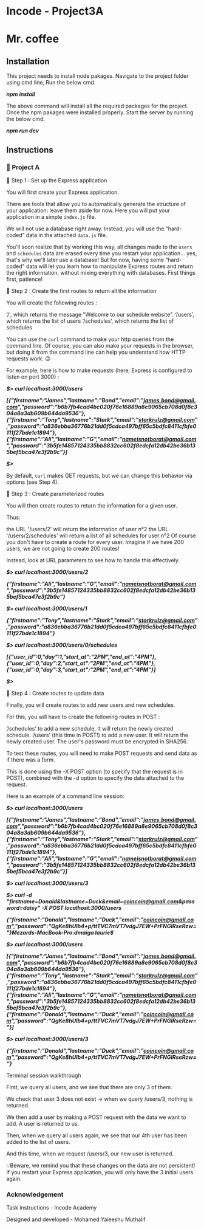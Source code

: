 # Incode - Project3A
# Mr. coffee

## Installation
This project needs to install node pakages.
Navigate to the project folder using cmd line, Run the below cmd.

***npm install***

The above command will install all the required packages for the project. Once the npm pakages were installed properly. Start the server by running the below cmd.

***npm run dev***

## Instructions
### 🚀 Project A

🚩 Step 1 : Set up the Express application

 

You will first create your Express application.

 

There are tools that allow you to automatically generate the structure of your application: leave them aside for now. Here you will put your application in a simple `index.js` file.

 

We will not use a database right away. Instead, you will use the “hard-coded” data in the attached `data.js` file.

 

You'll soon realize that by working this way, all changes made to the `users` and `schedules` data are erased every time you restart your application... yes, that's why we'll later use a database! But for now, having some “hard-coded" data will let you learn how to manipulate Express routes and return the right information, without mixing everything with databases. First things first, patience!





🚩 Step 2 : Create the first routes to return all the information

 

You will create the following routes :

 

‘/', which returns the message "Welcome to our schedule website".
‘/users’, which returns the list of users
‘/schedules’, which returns the list of schedules
 

You can use the `curl` command to make your http queries from the command line. Of course, you can also make your requests in the browser, but doing it from the command line can help you understand how HTTP requests work. 😉

 

For example, here is how to make requests (here, Express is configured to listen on port 3000) :

 

***$> curl localhost:3000/users***

***[{"firstname":"James","lastname":"Bond","email":"james.bond@gmail.com","password":"b6b7fb4cad4bc020f76e16889a8e9065cb708d0f8c304a8a3db609b644da9536"},{"firstname":"Tony","lastname":"Stark","email":"starkrulz@gmail.com","password":"a836ebba36776b21dd0f5cdca497bff65c5bdfc8411cfbfe0111f27bde1c1894"},{"firstname":"Ali","lastname":"G","email":"nameisnotborat@gmail.com","password":"3b5fe14857124335bb8832cc602f8edcfa12db42be36b135bef5bca47e3f2b9c”}]***

***$>***

 

By default, `curl` makes GET requests, but we can change this behavior via options (see Step 4).




🚩 Step 3 : Create parameterized routes

 

You will then create routes to return the information for a given user.

 

Thus:

the URL '/users/2' will return the information of user n°2
the URL '/users/2/schedules' will return a list of all schedules for user n°2
Of course you don't have to create a route for every user. Imagine if we have 200 users, we are not going to create 200 routes! 

 

Instead, look at URL parameters to see how to handle this effectively.

 

***$> curl localhost:3000/users/2***

***{"firstname":"Ali","lastname":"G","email":"nameisnotborat@gmail.com","password":"3b5fe14857124335bb8832cc602f8edcfa12db42be36b135bef5bca47e3f2b9c”}***

***$> curl localhost:3000/users/1***

***{"firstname":"Tony","lastname":"Stark","email":"starkrulz@gmail.com","password":"a836ebba36776b21dd0f5cdca497bff65c5bdfc8411cfbfe0111f27bde1c1894”}***

***$> curl localhost:3000/users/0/schedules***

***[{"user_id":0,"day":1,"start_at":"2PM","end_at":"4PM"},{"user_id":0,"day":2,"start_at":"2PM","end_at":"4PM"},{"user_id":0,"day":3,"start_at":"2PM","end_at":"4PM"}]***

***$>***




🚩 Step 4 : Create routes to update data

 

Finally, you will create routes to add new users and new schedules.

 

For this, you will have to create the following routes in POST :

‘/schedules’ to add a new schedule. It will return the newly created schedule.
‘/users’ (this time in POST!) to add a new user. It will return the newly created user. The user's password must be encrypted in SHA256.
 

To test these routes, you will need to make POST requests and send data as if there was a form.

 

This is done using the -X POST option (to specify that the request is in POST), combined with the -d option to specify the data attached to the request.

 

Here is an example of a command line session:




***$> curl localhost:3000/users***

***[{"firstname":"James","lastname":"Bond","email":"james.bond@gmail.com","password":"b6b7fb4cad4bc020f76e16889a8e9065cb708d0f8c304a8a3db609b644da9536"},{"firstname":"Tony","lastname":"Stark","email":"starkrulz@gmail.com","password":"a836ebba36776b21dd0f5cdca497bff65c5bdfc8411cfbfe0111f27bde1c1894"},{"firstname":"Ali","lastname":"G","email":"nameisnotborat@gmail.com","password":"3b5fe14857124335bb8832cc602f8edcfa12db42be36b135bef5bca47e3f2b9c”}]***

 

***$> curl localhost:3000/users/3***

 

***$> curl -d "firstname=Donald&lastname=Duck&email=coincoin@gmail.com&password=daisy" -X POST localhost:3000/users***

***{"firstname":"Donald","lastname":"Duck","email":"coincoin@gmail.com","password":"QgKe8hUlb4+p/ttTVC7mVT7vdgJ7EW+PrFNGIRseRzw="}Mezards-MacBook-Pro:dmaiga laurie$***

 

***$> curl localhost:3000/users***

***[{"firstname":"James","lastname":"Bond","email":"james.bond@gmail.com","password":"b6b7fb4cad4bc020f76e16889a8e9065cb708d0f8c304a8a3db609b644da9536"},{"firstname":"Tony","lastname":"Stark","email":"starkrulz@gmail.com","password":"a836ebba36776b21dd0f5cdca497bff65c5bdfc8411cfbfe0111f27bde1c1894"},{"firstname":"Ali","lastname":"G","email":"nameisnotborat@gmail.com","password":"3b5fe14857124335bb8832cc602f8edcfa12db42be36b135bef5bca47e3f2b9c"},{"firstname":"Donald","lastname":"Duck","email":"coincoin@gmail.com","password":"QgKe8hUlb4+p/ttTVC7mVT7vdgJ7EW+PrFNGIRseRzw="}]***

 

***$> curl localhost:3000/users/3***

***{"firstname":"Donald","lastname":"Duck","email":"coincoin@gmail.com","password":"QgKe8hUlb4+p/ttTVC7mVT7vdgJ7EW+PrFNGIRseRzw=“}***




Terminal session walkthrough

 

First, we query all users, and we see that there are only 3 of them.

We check that user 3 does not exist -> when we query /users/3, nothing is returned.

 

We then add a user by making a POST request with the data we want to add. A user is returned to us.

Then, when we query all users again, we see that our 4th user has been added to the list of users.

And this time, when we request /users/3, our new user is returned.

 

💡Beware, we remind you that these changes on the data are not persistent! If you restart your Express application, you will only have the 3 initial users again.
### Acknowledgement

Task instructions - Incode Academy

Designed and developed - Mohamed Yaieeshu Muthalif